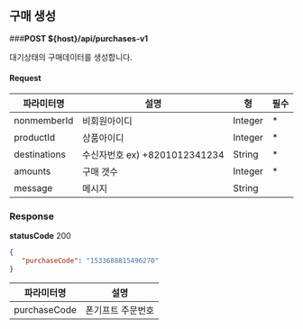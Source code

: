 ## 구매 생성
###**POST ${host}/api/purchases-v1**

대기상태의 구매데이터를 생성합니다.

#### Request
|파라미터명|설명|형|필수
|-|-|-|-|
|nonmemberId|비회원아이디|Integer|*|
|productId|상품아이디|Integer|*|
|destinations|수신자번호 ex) +8201012341234|String|*|
|amounts|구매 갯수|Integer|*|
|message|메시지|String||


### Response
**statusCode** 200

```json
{
   "purchaseCode": "1533688815496270"
}
```

|파라미터명|설명|
|-|-|
|purchaseCode|폰기프트 주문번호|